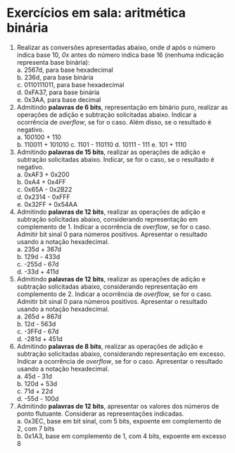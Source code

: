 # Exercícios em sala: aritmética binária

1. Realizar as conversões apresentadas abaixo, onde *d* após o número indica base 10, *0x* antes do número indica base 16 (nenhuma indicação representa base binária):    
a. 2567d, para base hexadecimal  
b. 236d, para base binária  
c. 0110111011, para base hexadecimal  
d. 0xFA37, para base binária  
e. 0x3AA, para base decimal  
2. Admitindo **palavras de 6 bits**, representação em binário puro, realizar as operações de adição e subtração solicitadas abaixo.
Indicar a ocorrência de *overflow*, se for o caso. Além disso, se o resultado é negativo.  
a. 100100 + 110  
b. 110011 + 101010
c. 1101 - 110110
d. 10111 - 111
e. 101 + 1110  
3. Admitindo **palavras de 15 bits**, realizar as operações de adição e subtração solicitadas abaixo. Indicar, se for o caso, se o resultado é negativo.  
a. 0xAF3 + 0x200  
b. 0xA4 + 0x4FF  
c. 0x65A - 0x2B22  
d. 0x2314 - 0xFFF  
e. 0x32FF + 0x54AA  
4. Admitindo **palavras de 12 bits**, realizar as operações de adição e subtração solicitadas abaixo, considerando representação em complemento de 1. Indicar a ocorrência de *overflow*, se for o caso. Admitir bit sinal 0 para números positivos.
Apresentar o resultado usando a notação hexadecimal.  
a. 235d + 367d  
b. 129d - 433d  
c. -255d - 67d  
d. -33d + 411d  
5. Admitindo **palavras de 12 bits**, realizar as operações de adição e subtração solicitadas abaixo, considerando representação em complemento de 2. Indicar a ocorrência de *overflow*, se for o caso. Admitir bit sinal 0 para números positivos.
Apresentar o resultado usando a notação hexadecimal.  
a. 265d + 867d  
b. 12d - 563d  
c. -3FFd - 67d  
d. -281d + 451d  
6. Admitindo **palavras de 8 bits**, realizar as operações de adição e subtração solicitadas abaixo, considerando representação em excesso.
Indicar a ocorrência de *overflow*, se for o caso. Apresentar o resultado usando a notação hexadecimal.  
a. 45d - 31d  
b. 120d + 53d  
c. 71d + 22d  
d. -55d - 100d  
7. Admitindo **palavras de 12 bits**, apresentar os valores dos números de ponto flutuante.
Considerar as representações indicadas.  
a. 0x3EC, base em bit sinal, com 5 bits, expoente em complemento de 2, com 7 bits  
b. 0x1A3, base em complemento de 1, com 4 bits, expoente em excesso 8

